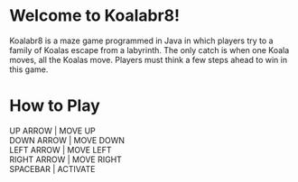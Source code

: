 # Welcome to Koalabr8!

Koalabr8 is a maze game programmed in Java in which players try to a family of Koalas escape from a labyrinth. The only catch is when one Koala moves, all the Koalas move. Players must think a few steps ahead to win in this game.

# How to Play

UP ARROW | MOVE UP\
DOWN ARROW | MOVE DOWN\
LEFT ARROW | MOVE LEFT\
RIGHT ARROW | MOVE RIGHT\
SPACEBAR | ACTIVATE
